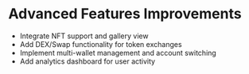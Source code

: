 # Advanced Features Improvements

- Integrate NFT support and gallery view
- Add DEX/Swap functionality for token exchanges
- Implement multi-wallet management and account switching
- Add analytics dashboard for user activity
